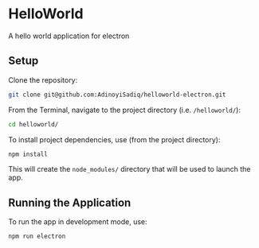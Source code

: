 # HelloWorld

A hello world application for electron

## Setup

Clone the repository:

```sh
git clone git@github.com:AdinoyiSadiq/helloworld-electron.git
```

From the Terminal, navigate to the project directory (i.e. `/helloworld/`):

```sh
cd helloworld/
```

To install project dependencies, use (from the project directory):

```sh
npm install
```

This will create the `node_modules/` directory that will be used to launch the app.

## Running the Application

To run the app in development mode, use:

```sh
npm run electron
```
